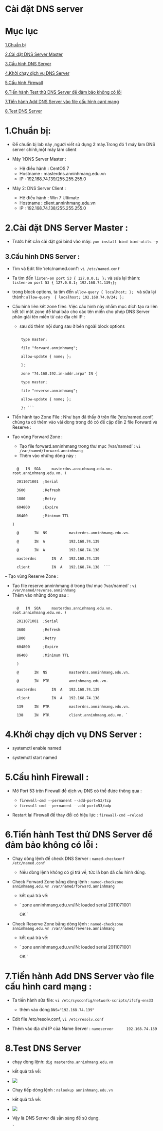 
# Cài đặt DNS server

# Mục lục

[1.Chuẩn bị](#1)

[2.Cài đặt DNS Server Master](#2)

[3.Cấu hình DNS Server](#3)

[4.Khởi chạy dịch vụ DNS Server](#4)

[5.Cấu hình Firewall](#5)

[6.Tiến hành Test thử DNS Server để đảm bảo không có lỗi](#6)

[7.Tiến hành Add DNS Server vào file cấu hình card mạng](#7)

[8.Test DNS Server](#8)	

<a name="1" ></a>
# 1.Chuẩn bị:
- Để chuẩn bị lab này ,người viết sử dụng 2 máy.Trong đó 1 máy làm DNS server chính,một máy làm client
- Máy 1:DNS Server Master :
  + Hệ điều hành : CentOS 7
  + Hostname : masterdns.anninhmang.edu.vn
  + IP : 192.168.74.139/255.255.255.0
  
- Máy 2: DNS Server Client :
  + Hệ điều hành : Win 7 Ultimate
  + Hostname : client.anninhmang.edu.vn
  + IP : 192.168.74.138/255.255.255.0
 
<a name="2" ></a> 
#  2.Cài đặt DNS Server Master :

- Trước hết cần cài đặt gói bind vào máy: ` yum install bind bind-utils –y `

<a name="3" ></a>
## 3.Cấu hình DNS Server :

- Tìm và Edit file ‘/etc/named.conf’: `vi /etc/named.conf  `
- Ta tìm đến ` listen-on port 53 { 127.0.0.1; }; ` và sửa lại thành:  
 ` listen-on port 53 { 127.0.0.1; 192.168.74.139;}; `
- trong block options, ta tìm đến `allow-query { localhost; }; ` và sửa lại thành:
  ` allow-query  { localhost; 192.168.74.0/24; }; `
- Cấu hình liên kết zone files: Việc cấu hình này nhắm mục đích tạo ra liên kết tới một zone để khai báo cho các tên miền cho phép DNS Server phân giải tên miền
 từ các địa chỉ IP :
  +  sau đó thêm nội dung sau ở bên ngoài block options
    ``` zone "anninhmang.edu.vn" IN {

        type master;

        file "forward.anninhmang";

        allow-update { none; };

        };
 
        zone "74.168.192.in-addr.arpa" IN {

        type master;

        file "reverse.anninhmang";

        allow-update { none; };

        }; ```
- Tiến hành tạo Zone File : Như bạn đã thấy ở trên file ‘/etc/named.conf’, chúng ta có thêm vào vài dòng trong đó có đề cập đến 2 file Forward và Reserve :

- Tạo vùng Forward Zone :
  + Tạo file forward.anninhmang trong thư mục ‘/var/named’ : ` vi /var/named/forward.anninhmang `
  + Thêm vào những dòng này :
  ``` $TTL 86400

    @   IN  SOA     masterdns.anninhmang.edu.vn. root.anninhmang.edu.vn. (

    2011071001  ;Serial

    3600        ;Refresh

    1800        ;Retry

    604800      ;Expire

    86400       ;Minimum TTL

  )

    @       IN  NS          masterdns.anninhmang.edu.vn.

    @       IN  A           192.168.74.139

    @       IN  A           192.168.74.138

    masterdns       IN  A   192.168.74.139

    client          IN  A   192.168.74.138  ```
  
–  Tạo vùng Reserve Zone :
   + Tạo file reserve.anninhmang ở trong thư mục ‘/var/named’ : ` vi /var/named/reverse.anninhmang `
   + Thêm vào những dòng sau :
      ``` $TTL 86400

        @   IN  SOA     masterdns.anninhmang.edu.vn. root.anninhmang.edu.vn. (

        2011071001  ;Serial

        3600        ;Refresh

        1800        ;Retry

        604800      ;Expire

        86400       ;Minimum TTL

        )

        @       IN  NS          masterdns.anninhmang.edu.vn.

        @       IN  PTR         anninhmang.edu.vn.

        masterdns       IN  A   192.168.74.139

        client          IN  A   192.168.74.138

        139     IN  PTR         masterdns.anninhmang.edu.vn.

        138     IN  PTR         client.anninhmang.edu.vn. `

<a name="4" ></a>
# 4.Khởi chạy dịch vụ DNS Server :
- systemctl enable named

- systemctl start named

<a name="5" ></a>
# 5.Cấu hình Firewall :

- Mở Port 53 trên Firewall để dịch vụ DNS có thể được thông qua :
  + ` firewall-cmd --permanent --add-port=53/tcp `
  + ` firewall-cmd --permanent --add-port=53/udp `
  
- Restart lại Firewall để thay đổi có hiệu lực : ` firewall-cmd –reload `

<a name="6" ></a>
# 6.Tiến hành Test thử DNS Server để đảm bảo không có lỗi :

- Chạy dòng lệnh để check DNS Server : `named-checkconf /etc/named.conf`
  + Nếu dòng lệnh không có gì trả về, tức là bạn đã cấu hình đúng.
  
- Check Forward Zone bằng dòng lệnh : `named-checkzone anninhmang.edu.vn /var/named/forward.anninhmang`
  + kết quả trả về:
  + ` zone anninhmang.edu.vn/IN: loaded serial 2011071001
  
      OK `

- Check Reserve Zone bằng dòng lệnh : `named-checkzone anninhmang.edu.vn /var/named/reverse.anninhmang`
  + kết quả trả về:
  + ` zone anninhmang.edu.vn/IN: loaded serial 2011071001

     OK `

<a name="7" ></a>
# 7.Tiến hành Add DNS Server vào file cấu hình card mạng :

- Ta tiến hành sửa file: ` vi /etc/sysconfig/network-scripts/ifcfg-ens33 `
  + thêm vào dòng ` DNS="192.168.74.139" `
  
- Edit file /etc/resolv.conf, ` vi /etc/resolv.conf `

- Thêm vào địa chỉ IP của Name Server : ` nameserver      192.168.74.139 `

<a name="8" ></a>
# 8.Test DNS Server	

- chạy dòng lệnh: `dig masterdns.anninhmang.edu.vn`
- kết quả trả về:
- ![]( /image/dns1.PNG) 

- Chạy tiếp dòng lệnh : ` nslookup anninhmang.edu.vn `
-  kết quả trả về:
- ![]( /image/dns2.PNG)

- Vậy là DNS Server đã sẳn sàng để sử dụng.
	  
	  
	  

	  `
	  
  
  

